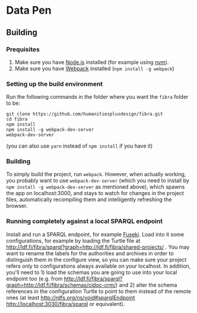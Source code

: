 # Data Pen

## Building

### Prequisites

 1. Make sure you have [Node.js](https://nodejs.org/en/) installed (for example using [nvm](https://github.com/creationix/nvm)).
 1. Make sure you have [Webpack](https://webpack.js.org/) installed (`npm install -g webpack`)

### Setting up the build environment

Run the following commands in the folder where you want the `fibra` folder to be:

```shell
git clone https://github.com/humanitiesplusdesign/fibra.git
cd fibra
npm install
npm install -g webpack-dev-server
webpack-dev-server
```

(you can also use `yarn` instead of `npm install` if you have it)

### Building

To simply build the project, run `webpack`. However, when actually working, you probably want to use `webpack-dev-server` (which you need to install by `npm install -g webpack-dev-server` as mentioned above), which spawns the app on localhost:3000, and stays to watch for changes in the project files, automatically recompiling them and intelligently refreshing the browser.

### Running completely against a local SPARQL endpoint

Install and run a SPARQL endpoint, for example [Fuseki](https://jena.apache.org/documentation/fuseki2/). Load into it some configurations, for example by loading the Turtle file at http://ldf.fi/fibra/sparql?graph=http://ldf.fi/fibra/shared-projects/ . You may want to rename the labels for the authorities and archives in order to distinguish them in the configure view, so you can make sure your project refers only to configurations always available on your localhost. In addition, you'll need to 1) load the schemas you are going to use into your local endpoint too (e.g. from http://ldf.fi/fibra/sparql?graph=http://ldf.fi/fibra/schemas/cidoc-crm/) and 2) alter the schema references in the configuration Turtle to point to them instead of the remote ones (at least <http://rdfs.org/ns/void#sparqlEndpoint> <http://localhost:3030/fibra/sparql> or equivalent).
